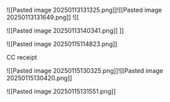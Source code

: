 ![[Pasted image 20250113131325.png]]![[Pasted image 20250113131649.png]]
![[

![[Pasted image 20250113140341.png]]  ]]

![[Pasted image 20250115114823.png]]


CC receipt 


![[Pasted image 20250115130325.png]]![[Pasted image 20250115130420.png]]

![[Pasted image 20250115131551.png]]